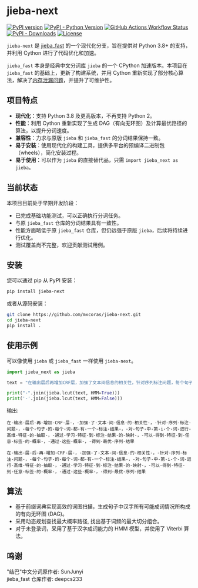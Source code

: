 # jieba-next

[![PyPI version](https://badge.fury.io/py/jieba-next.svg)](https://badge.fury.io/py/jieba-next)
[![PyPI - Python Version](https://img.shields.io/pypi/pyversions/jieba-next.svg)](https://pypi.org/project/jieba-next/)
[![GitHub Actions Workflow Status](https://img.shields.io/github/actions/workflow/status/mxcoras/jieba-next/publish-pypi.yml?branch=main&style=flat-square)](https://github.com/mxcoras/jieba-next/actions)
[![PyPI - Downloads](https://img.shields.io/pypi/dd/jieba-next.svg)](https://pypistats.org/packages/jieba-next)
[![License](https://img.shields.io/pypi/l/jieba-next.svg)](https://opensource.org/licenses/MIT)

`jieba-next` 是 [jieba_fast](https://github.com/deepcs233/jieba_fast) 的一个现代化分支，旨在提供对 Python 3.8+ 的支持，并利用 Cython 进行了代码优化和加速。

`jieba_fast` 本身是经典中文分词库 `jieba` 的一个 CPython 加速版本。本项目在 `jieba_fast` 的基础上，更新了构建系统，并用 Cython 重新实现了部分核心算法，解决了[内存泄漏问题](https://github.com/deepcs233/jieba_fast/issues/26)，并提升了可维护性。

## 项目特点

- **现代化**：支持 Python 3.8 及更高版本，不再支持 Python 2。
- **性能**：利用 Cython 重新实现了生成 DAG（有向无环图）及计算最优路径的算法，以提升分词速度。
- **兼容性**：力求与原版 `jieba` 和 `jieba_fast` 的分词结果保持一致。
- **易于安装**：使用现代化的构建工具，提供多平台的预编译二进制包（wheels），简化安装过程。
- **易于使用**：可以作为 `jieba` 的直接替代品，只需 `import jieba_next as jieba`。

## 当前状态

本项目目前处于早期开发阶段：

- 已完成基础功能测试，可以正确执行分词任务。
- 与原 `jieba_fast` 仓库的分词结果具有一致性。
- 性能方面略低于原 `jieba_fast` 仓库，但仍远强于原版 `jieba`，后续将持续进行优化。
- 测试覆盖尚不完整，欢迎贡献测试用例。

## 安装

您可以通过 pip 从 PyPI 安装：

```bash
pip install jieba-next
```

或者从源码安装：

```bash
git clone https://github.com/mxcoras/jieba-next.git
cd jieba-next
pip install .
```

## 使用示例

可以像使用 `jieba` 或 `jieba_fast` 一样使用 `jieba-next`。

```python
import jieba_next as jieba

text = "在输出层后再增加CRF层，加强了文本间信息的相关性，针对序列标注问题，每个句子的每个词都有一个标注结果，对句子中第i个词进行高维特征的抽取，通过学习特征到标注结果的映射，可以得到特征到任意标签的概率，通过这些概率，得到最优序列结果"

print("-".join(jieba.lcut(text, HMM=True)))
print('-'.join(jieba.lcut(text, HMM=False)))

```

输出:

```text
在-输出-层后-再-增加-CRF-层-，-加强-了-文本-间-信息-的-相关性-，-针对-序列-标注-问题-，-每个-句子-的-每个-词-都-有-一个-标注-结果-，-对-句子-中-第-i-个-词-进行-高维-特征-的-抽取-，-通过-学习-特征-到-标注-结果-的-映射-，-可以-得到-特征-到-任意-标签-的-概率-，-通过-这些-概率-，-得到-最优-序列-结果
```

```text
在-输出-层-后-再-增加-CRF-层-，-加强-了-文本-间-信息-的-相关性-，-针对-序列-标注-问题-，-每个-句子-的-每个-词-都-有-一个-标注-结果-，-对-句子-中-第-i-个-词-进行-高维-特征-的-抽取-，-通过-学习-特征-到-标注-结果-的-映射-，-可以-得到-特征-到-任意-标签-的-概率-，-通过-这些-概率-，-得到-最优-序列-结果
```

## 算法

- 基于前缀词典实现高效的词图扫描，生成句子中汉字所有可能成词情况所构成的有向无环图 (DAG)。
- 采用动态规划查找最大概率路径, 找出基于词频的最大切分组合。
- 对于未登录词，采用了基于汉字成词能力的 HMM 模型，并使用了 Viterbi 算法。

## 鸣谢

"结巴"中文分词原作者: SunJunyi  
jieba_fast 仓库作者: deepcs233
